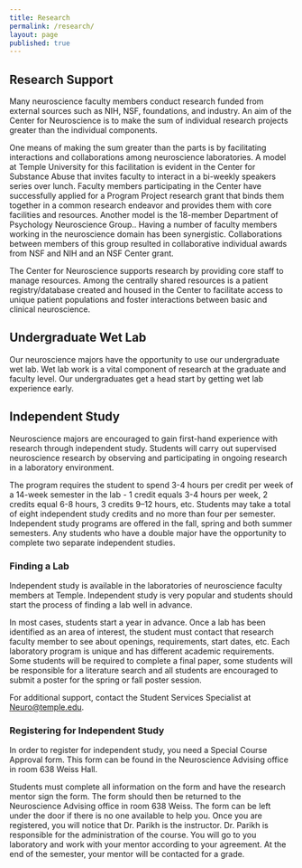 ```yaml
---
title: Research
permalink: /research/
layout: page
published: true
---
```


## Research Support

Many neuroscience faculty members conduct research funded from external sources such as NIH, NSF, foundations, and industry. An aim of the Center for Neuroscience is to make the sum of individual research projects greater than the individual components.

One means of making the sum greater than the parts is by facilitating interactions and collaborations among neuroscience laboratories. A model at Temple University for this facilitation is evident in the Center for Substance Abuse that invites faculty to interact in a bi-weekly speakers series over lunch. Faculty members participating in the Center have successfully applied for a Program Project research grant that binds them together in a common research endeavor and provides them with core facilities and resources. Another model is the 18-member Department of Psychology Neuroscience Group.. Having a number of faculty members working in the neuroscience domain has been synergistic. Collaborations between members of this group resulted in collaborative individual awards from NSF and NIH and an NSF Center grant.

The Center for Neuroscience supports research by providing core staff to manage resources. Among the centrally shared resources is a patient registry/database created and housed in the Center to facilitate access to unique patient populations and foster interactions between basic and clinical neuroscience.

## Undergraduate Wet Lab

Our neuroscience majors have the opportunity to use our undergraduate wet lab. Wet lab work is a vital component of research at the graduate and faculty level. Our undergraduates get a head start by getting wet lab experience early.

## Independent Study

Neuroscience majors are encouraged to gain first-hand experience with research through independent study. Students will carry out supervised neuroscience research by observing and participating in ongoing research in a laboratory environment.

The program requires the student to spend 3-4 hours per credit per week of a 14-week semester in the lab - 1 credit equals 3-4 hours per week, 2 credits equal 6-8 hours, 3 credits 9–12 hours, etc. Students may take a total of eight independent study credits and no more than four per semester. Independent study programs are offered in the fall, spring and both summer semesters. Any students who have a double major have the opportunity to complete two separate independent studies.

### Finding a Lab

Independent study is available in the laboratories of neuroscience faculty members at Temple. Independent study is very popular and students should start the process of finding a lab well in advance.

In most cases, students start a year in advance. Once a lab has been identified as an area of interest, the student must contact that research faculty member to see about openings, requirements, start dates, etc. Each laboratory program is unique and has different academic requirements. Some students will be required to complete a final paper, some students will be responsible for a literature search and all students are encouraged to submit a poster for the spring or fall poster session.

For additional support, contact the Student Services Specialist at [Neuro@temple.edu](mailto:Neuro@temple.edu).

### Registering for Independent Study

In order to register for independent study, you need a Special Course Approval form. This form can be found in the Neuroscience Advising office in room 638 Weiss Hall.

Students must complete all information on the form and have the research mentor sign the form. The form should then be returned to the Neuroscience Advising office in room 638 Weiss. The form can be left under the door if there is no one available to help you. Once you are registered, you will notice that Dr. Parikh is the instructor. Dr. Parikh is responsible for the administration of the course. You will go to you laboratory and work with your mentor according to your agreement. At the end of the semester, your mentor will be contacted for a grade.
